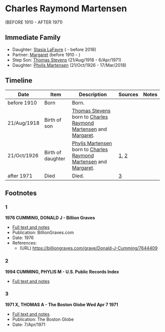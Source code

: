 ﻿---
layout: person
subject_key: i83409318
permalink: /people/i83409318
---

# Charles Raymond Martensen
(BEFORE 1910 - AFTER 1971)

## Immediate Family

* Daughter: [Stasia LaFavre](./@16839684@-stasia-lafavre-b-d2018.md) ( - before 2018)
* Partner: [Margaret](./@17287208@-margaret-b1910-d.md) (before 1910 - )
* Step Son: [Thomas Stevens](./@21623356@-thomas-stevens-b1918-8-21-d1971-4-6.md) (21/Aug/1918 - 6/Apr/1971)
* Daughter: [Phylis Martensen](./@56344636@-phylis-martensen-b1926-10-21-d2018-3-17.md) (21/Oct/1926 - 17/Mar/2018)

## Timeline

Date | Item | Description | Sources | Notes
---|---|---|---|---
before 1910 | Born | Born. |  | 
21/Aug/1918 | Birth of son | [Thomas Stevens](./@21623356@-thomas-stevens-b1918-8-21-d1971-4-6.md) born to [Charles Raymond Martensen](./@83409318@-charles-raymond-martensen-b1910-d1971.md) and [Margaret](./@17287208@-margaret-b1910-d.md). |  | 
21/Oct/1926 | Birth of daughter | [Phylis Martensen](./@56344636@-phylis-martensen-b1926-10-21-d2018-3-17.md) born to [Charles Raymond Martensen](./@83409318@-charles-raymond-martensen-b1910-d1971.md) and [Margaret](./@17287208@-margaret-b1910-d.md). | [1](#1), [2](#2) | 
after 1971 | Died | Died. | [3](#3) | 

## Footnotes

### 1

**1976 CUMMING, DONALD J - Billion Graves**

* [Full text and notes](../sources/@70188431@-1976-cumming,-donald-j-billion-graves.md)
* Publication: BillionGraves.com
* Date: 1976
* References: 
  * (URL) https://billiongraves.com/grave/Donald-J-Cumming/7644409

### 2

**1994 CUMMING, PHYLIS M - U.S. Public Records Index**

* [Full text and notes](../sources/@89400755@-1994-cumming,-phylis-m-u.s.-public-records-index.md)

### 3

**1971 X, THOMAS A - The Boston Globe Wed Apr 7 1971**

* [Full text and notes](../sources/@15224340@-1971-stevens,-thomas-a-the-boston-globe-wed-apr-7-1971.md)
* Publication: The Boston Globe
* Date: 7/Apr/1971

